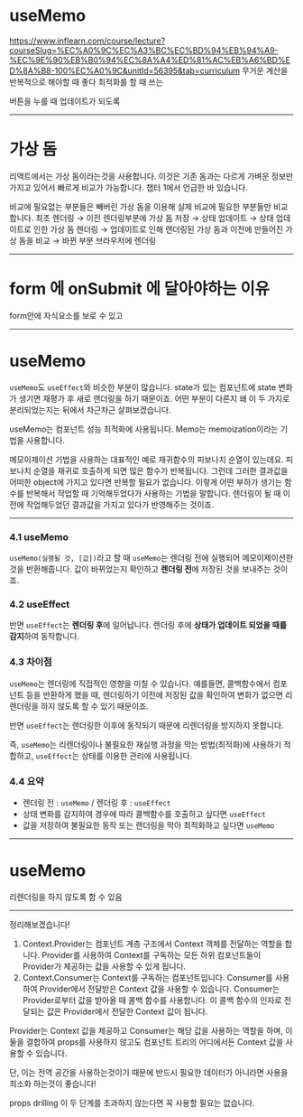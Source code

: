 # useMemo

https://www.inflearn.com/course/lecture?courseSlug=%EC%A0%9C%EC%A3%BC%EC%BD%94%EB%94%A9-%EC%9E%90%EB%B0%94%EC%8A%A4%ED%81%AC%EB%A6%BD%ED%8A%B8-100%EC%A0%9C&unitId=56395&tab=curriculum
무거운 계산을 반복적으로 해야할 때 좋다
최적화를 할 때 쓰는 

버튼을 누를 때 업데이트가 되도록

---

#  가상 돔

리액트에서는 가상 돔이라는것을 사용합니다. 이것은 기존 돔과는 다르게 가벼운 정보만 가지고 있어서 빠르게 비교가 가능합니다. 챕터 1에서 언급한 바 있습니다.

비교에 필요없는 부분들은 빼버린 가상 돔을 이용해 실제 비교에 필요한 부분들만 비교합니다.
최초 렌더링 → 이전 렌더링부분에 가상 돔 저장 → 상태 업데이트 → 상태 업데이트로 인한 가상 돔 렌더링 → 업데이트로 인해 렌더링된 가상 돔과 이전에 만들어진 가상 돔을 비교 → 바뀐 부분 브라우저에 렌더링

---

# form 에 onSubmit 에 달아야하는 이유

form안에 자식요소를 보로 수 있고

---

# useMemo

`useMemo`도 `useEffect`와 비슷한 부분이 많습니다. state가 있는 컴포넌트에 state 변화가 생기면 재평가 후 새로 랜더링을 하기 때문이죠. 어떤 부분이 다른지 왜 이 두 가지로 분리되었는지는 뒤에서 차근차근 살펴보겠습니다.

useMemo는 컴포넌트 성능 최적화에 사용됩니다. Memo는 memoization이라는 기법을 사용합니다.

메모이제이션 기법을 사용하는 대표적인 예로 재귀함수의 피보나치 순열이 있는데요. 피보나치 순열을 재귀로 호출하게 되면 많은 함수가 반복됩니다. 그런데 그러한 결과값을 어떠한 object에 가지고 있다면 반복할 필요가 없습니다. 이렇게 어떤 부하가 생기는 함수를 반복해서 작업할 때 기억해두었다가 사용하는 기법을 말합니다. 렌더링이 될 때 이전에 작업해두었던 결과값을 가지고 있다가 반영해주는 것이죠.

---

### 4.1 useMemo

`useMemo(실행될 것, [값])`라고 할 때 `useMemo`는 렌더링 전에 실행되어 메모이제이션한 것을 반환해줍니다. 값이 바뀌었는지 확인하고 **렌더링 전**에 저장된 것을 보내주는 것이죠.

### 4.2 useEffect

반면 `useEffect`는 **렌더링 후**에 일어납니다. 렌더링 후에 **상태가 업데이트 되었을 때를 감지**하여 동작합니다.

### 4.3 차이점

`useMemo`는 렌더링에 직접적인 영향을 미칠 수 있습니다. 예를들면, 콜백함수에서 컴포넌트 등을 반환하게 했을 때, 렌더링하기 이전에 저장된 값을 확인하여 변화가 없으면 리렌더링을 하지 않도록 할 수 있기 때문이죠.

반면 `useEffect`는 렌더링한 이후에 동작되기 때문에 리렌더링을 방지하지 못합니다. 

즉, `useMemo`는 리렌더링이나 불필요한 재실행 과정을 막는 방법(최적화)에 사용하기 적합하고, `useEffect`는 상태를 이용한 관리에 사용됩니다.

### 4.4 요약

- 렌더링 전 : `useMemo` / 렌더링 후 : `useEffect`
- 상태 변화를 감지하여 경우에 따라 콜백함수를 호출하고 싶다면 `useEffect`
- 값을 저장하여 불필요한 동작 또는 렌더링을 막아 최적화하고 싶다면 `useMemo`

---

# useMemo

리렌더링을 하지 않도록 함 수 있음

---

정리해보겠습니다!

1. Context.Provider는 컴포넌트 계층 구조에서 Context 객체를 전달하는 역할을 합니다. Provider를 사용하여 Context를 구독하는 모든 하위 컴포넌트들이 Provider가 제공하는 값을 사용할 수 있게 됩니다.
2. Context.Consumer는 Context를 구독하는 컴포넌트입니다. Consumer를 사용하여 Provider에서 전달받은 Context 값을 사용할 수 있습니다. Consumer는 Provider로부터 값을 받아올 때 콜백 함수를 사용합니다. 이 콜백 함수의 인자로 전달되는 값은 Provider에서 전달한 Context 값이 됩니다.

Provider는 Context 값을 제공하고 Consumer는 해당 값을 사용하는 역할을 하며, 이 둘을 결합하여 props를 사용하지 않고도 컴포넌트 트리의 어디에서든 Context 값을 사용할 수 있습니다.

단, 이는 전역 공간을 사용하는것이기 때문에 반드시 필요한 데이터가 아니라면 사용을 최소화 하는것이 좋습니다!

props drilling 이 두 단계를 초과하지 않는다면 꼭 사용할 필요는 없습니다.

